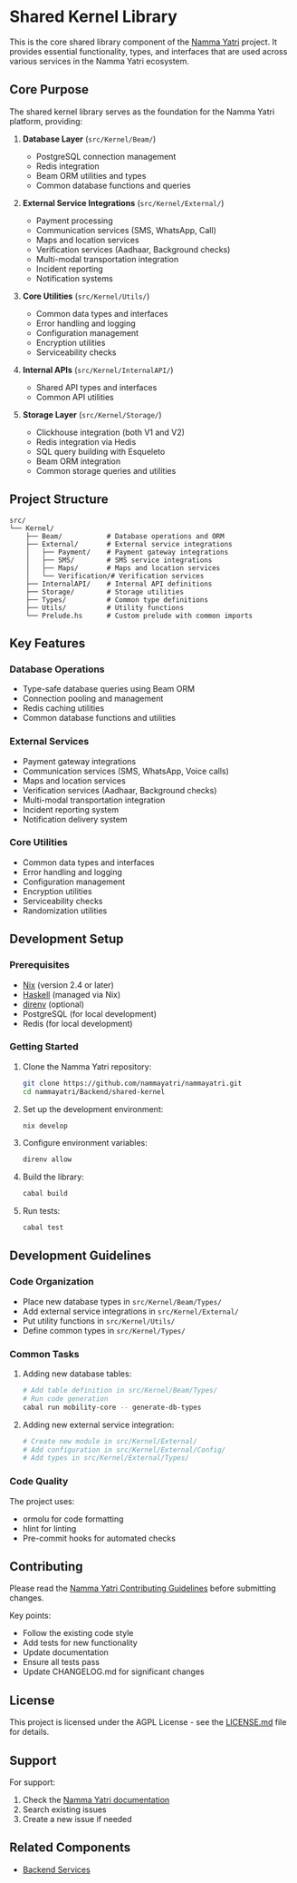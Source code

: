 # Shared Kernel Library

This is the core shared library component of the [Namma Yatri](https://github.com/nammayatri/nammayatri) project. It provides essential functionality, types, and interfaces that are used across various services in the Namma Yatri ecosystem.

## Core Purpose

The shared kernel library serves as the foundation for the Namma Yatri platform, providing:

1. **Database Layer** (`src/Kernel/Beam/`)
   - PostgreSQL connection management
   - Redis integration
   - Beam ORM utilities and types
   - Common database functions and queries

2. **External Service Integrations** (`src/Kernel/External/`)
   - Payment processing
   - Communication services (SMS, WhatsApp, Call)
   - Maps and location services
   - Verification services (Aadhaar, Background checks)
   - Multi-modal transportation integration
   - Incident reporting
   - Notification systems

3. **Core Utilities** (`src/Kernel/Utils/`)
   - Common data types and interfaces
   - Error handling and logging
   - Configuration management
   - Encryption utilities
   - Serviceability checks

4. **Internal APIs** (`src/Kernel/InternalAPI/`)
   - Shared API types and interfaces
   - Common API utilities

5. **Storage Layer** (`src/Kernel/Storage/`)
   - Clickhouse integration (both V1 and V2)
   - Redis integration via Hedis
   - SQL query building with Esqueleto
   - Beam ORM integration
   - Common storage queries and utilities

## Project Structure

```
src/
└── Kernel/
    ├── Beam/           # Database operations and ORM
    ├── External/       # External service integrations
    │   ├── Payment/    # Payment gateway integrations
    │   ├── SMS/        # SMS service integrations
    │   ├── Maps/       # Maps and location services
    │   └── Verification/# Verification services
    ├── InternalAPI/    # Internal API definitions
    ├── Storage/        # Storage utilities
    ├── Types/          # Common type definitions
    ├── Utils/          # Utility functions
    └── Prelude.hs      # Custom prelude with common imports
```

## Key Features

### Database Operations
- Type-safe database queries using Beam ORM
- Connection pooling and management
- Redis caching utilities
- Common database functions and utilities

### External Services
- Payment gateway integrations
- Communication services (SMS, WhatsApp, Voice calls)
- Maps and location services
- Verification services (Aadhaar, Background checks)
- Multi-modal transportation integration
- Incident reporting system
- Notification delivery system

### Core Utilities
- Common data types and interfaces
- Error handling and logging
- Configuration management
- Encryption utilities
- Serviceability checks
- Randomization utilities

## Development Setup

### Prerequisites

- [Nix](https://nixos.org/download.html) (version 2.4 or later)
- [Haskell](https://www.haskell.org/downloads/) (managed via Nix)
- [direnv](https://direnv.net/) (optional)
- PostgreSQL (for local development)
- Redis (for local development)

### Getting Started

1. Clone the Namma Yatri repository:
   ```bash
   git clone https://github.com/nammayatri/nammayatri.git
   cd nammayatri/Backend/shared-kernel
   ```

2. Set up the development environment:
   ```bash
   nix develop
   ```

3. Configure environment variables:
   ```bash
   direnv allow
   ```

4. Build the library:
   ```bash
   cabal build
   ```

5. Run tests:
   ```bash
   cabal test
   ```

## Development Guidelines

### Code Organization

- Place new database types in `src/Kernel/Beam/Types/`
- Add external service integrations in `src/Kernel/External/`
- Put utility functions in `src/Kernel/Utils/`
- Define common types in `src/Kernel/Types/`

### Common Tasks

1. Adding new database tables:
   ```bash
   # Add table definition in src/Kernel/Beam/Types/
   # Run code generation
   cabal run mobility-core -- generate-db-types
   ```

2. Adding new external service integration:
   ```bash
   # Create new module in src/Kernel/External/
   # Add configuration in src/Kernel/External/Config/
   # Add types in src/Kernel/External/Types/
   ```

### Code Quality

The project uses:
- ormolu for code formatting
- hlint for linting
- Pre-commit hooks for automated checks

## Contributing

Please read the [Namma Yatri Contributing Guidelines](https://github.com/nammayatri/nammayatri/blob/main/CONTRIBUTING.md) before submitting changes.

Key points:
- Follow the existing code style
- Add tests for new functionality
- Update documentation
- Ensure all tests pass
- Update CHANGELOG.md for significant changes

## License

This project is licensed under the AGPL License - see the [LICENSE.md](LICENSE.md) file for details.

## Support

For support:
1. Check the [Namma Yatri documentation](https://github.com/nammayatri/nammayatri/tree/main/Backend#getting-started)
2. Search existing issues
3. Create a new issue if needed

## Related Components

- [Backend Services](https://github.com/nammayatri/nammayatri/tree/main/Backend)
